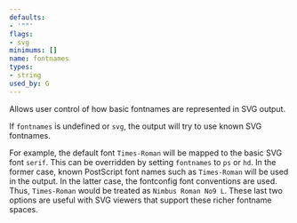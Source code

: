 ```yaml
---
defaults:
- '""'
flags:
- svg
minimums: []
name: fontnames
types:
- string
used_by: G
---
```

Allows user control of how basic fontnames are represented in SVG output.

If `fontnames` is undefined or `svg`, the output will try to use known SVG
fontnames.

For example, the default font `Times-Roman` will be mapped to the
basic SVG font `serif`. This can be overridden by setting `fontnames` to `ps`
or `hd`. In the former case, known PostScript font names such as
`Times-Roman` will be used in the output. In the latter case, the fontconfig
font conventions are used. Thus, `Times-Roman` would be treated as `Nimbus
Roman No9 L`. These last two options are useful with SVG viewers that support
these richer fontname spaces.
